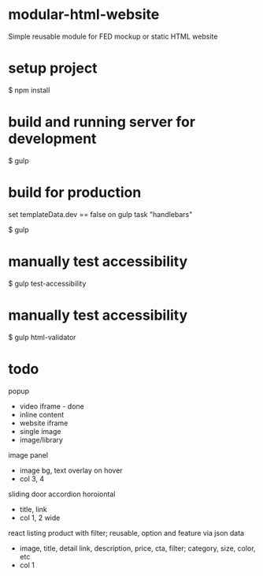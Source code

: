 # modular-html-website
Simple reusable module for FED mockup or static HTML website

# setup project
$ npm install

# build and running server for development
$ gulp

# build for production
set templateData.dev == false on gulp task "handlebars"

$ gulp

# manually test accessibility

$ gulp test-accessibility

# manually test accessibility

$ gulp html-validator

# todo
popup
- video iframe - done
- inline content
- website iframe
- single image
- image/library

image panel
- image bg, text overlay on hover
- col 3, 4

sliding door accordion horoiontal
- title, link
- col 1, 2 wide

react listing product with filter; reusable, option and feature via json data
- image, title, detail link, description, price, cta, filter; category, size, color, etc
- col 1
